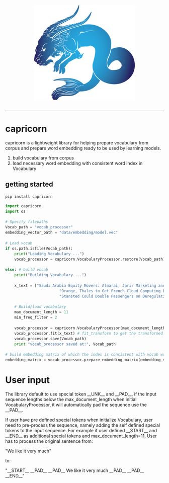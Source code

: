 
<div align="center">
  <img src="img_src/Capricorn_icon_sml.png"><br><br>
</div>

-----------------

# capricorn

capricorn is a lightweight library for helping prepare vocabulary from
corpus and prepare word embedding ready to be used by learning models.

1. build vocabulary from corpus
2. load necessary word embedding with consistent word index in Vocabulary


## getting started
```
pip install capricorn
```

```python
import capricorn
import os

# Specify filepaths
Vocab_path = "vocab_processor"
embedding_vector_path = "data/embedding/model.vec"

# Load vocab
if os.path.isfile(Vocab_path):
    print("Loading Vocabulary ...")
    vocab_processor = capricorn.VocabularyProcessor.restore(Vocab_path)

else: # build vocab
	print("Building Vocabulary ...")
	
	x_text = ["Saudi Arabia Equity Movers: Almarai, Jarir Marketing and Spimaco.",
                        "Orange, Thales to Get French Cloud Computing Funds, Figaro Says.",
                        "Stansted Could Double Passengers on Deregulation, Times Reports."]

	# Build/load vocabulary
	max_document_length = 11
	min_freq_filter = 2

	vocab_processor = capricorn.VocabularyProcessor(max_document_length=max_document_length, min_frequency=min_freq_filter)
	vocab_processor.fit(x_text) # fit_transform to get the transformed corpus
	vocab_processor.save(Vocab_path)
	print "vocab_processor saved at:", Vocab_path

# build embedding matrix of which the index is consistent with vocab word2index mapping	
embedding_matrix = vocab_processor.prepare_embedding_matrix(embedding_vector_path)

```
# User input

The library default to use special token \_\_UNK__  and \_\_PAD__, 
if the input sequence lengths below the max_document_length when initial
VocabularyProcessor, it will automatically pad the sequence use the \_\_PAD__. 

    
If user have pre defined special tokens when initialize Vocabulary, user 
need to pre-process the sequence, namely adding the self defined special 
tokens to the input sequence. For example if user defined \_\_START__
and \_\_END__ as additional special tokens and max_document_length=11,  User has to process the original
sentence from: 

"We like it very much" 

to:

"\_\_START__ \_\_PAD__ \_\_PAD__  We like it very much \_\_PAD__ \_\_PAD__ \_\_END__"
